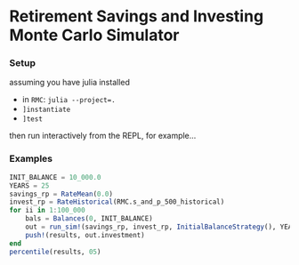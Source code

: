 # Retirement Savings and Investing Monte Carlo Simulator

### Setup
assuming you have julia installed

- in `RMC`: `julia --project=.`
- `]instantiate`
- `]test`

then run interactively from the REPL, for example...

### Examples

```julia
INIT_BALANCE = 10_000.0
YEARS = 25
savings_rp = RateMean(0.0)
invest_rp = RateHistorical(RMC.s_and_p_500_historical)
for ii in 1:100_000
    bals = Balances(0, INIT_BALANCE)
    out = run_sim!(savings_rp, invest_rp, InitialBalanceStrategy(), YEARS, bals)
    push!(results, out.investment)
end
percentile(results, 05)
```